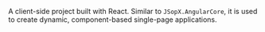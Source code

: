 A client-side project built with React. Similar to `JSopX.AngularCore`, it is used to create dynamic, component-based single-page applications.